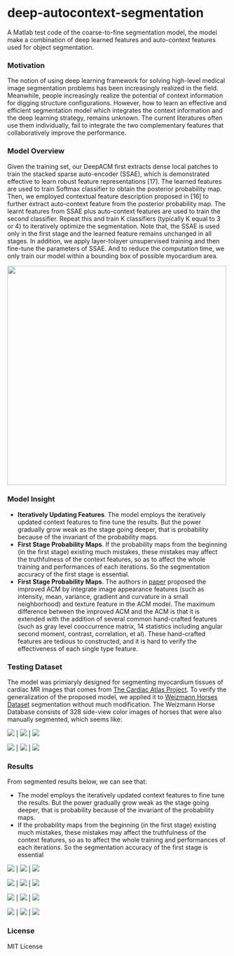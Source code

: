 # deep-autocontext-segmentation
A Matlab test code of the coarse-to-fine segmentation model, the model make a combination of deep learned features and auto-context features used for object segmentation.

### Motivation
The notion of using deep learning framework for solving high-level medical image segmentation problems has been increasingly realized in the field. Meanwhile, people increasingly realize the potential of context information for digging structure configurations. However, how to learn an effective and efficient segmentation model which integrates the context information and the deep learning strategy, remains unknown. The current literatures often use them individually, fail to integrate the two complementary features that collaboratively improve the performance.

### Model Overview
Given the training set, our DeepACM first extracts dense local patches to
train the stacked sparse auto-encoder (SSAE), which is demonstrated effective to
learn robust feature representations [17]. The learned features are used to train
Softmax classifier to obtain the posterior probability map. Then, we employed
contextual feature description proposed in [16] to further extract auto-context
feature from the posterior probability map. The learnt features from SSAE
plus auto-context features are used to train the second classifier. Repeat this
and train K classifiers (typically K equal to 3 or 4) to iteratively optimize
the segmentation. Note that, the SSAE is used only in the first stage and the
learned feature remains unchanged in all stages. In addition, we apply layer-tolayer unsupervised training and then fine-tune the parameters of SSAE. And to
reduce the computation time, we only train our model within a bounding box
of possible myocardium area. 

<img src="images/model_training.png"  height="500">

### Model Insight
- **Iteratively Updating Features**. The model employs the iteratively updated context features to fine tune
the results. But the power gradually grow weak as the stage going deeper, that is probability because of the invariant of the probability maps.
- **First Stage Probability Maps**. If the probability maps from the beginning (in the first stage) existing
much mistakes, these mistakes may affect the truthfulness of the context features, so as to affect the whole training and performances of each iterations. So
the segmentation accuracy of the first stage is essential.
- **First Stage Probability Maps**. The authors in [paper](http://pages.ucsd.edu/~ztu/publication/pami_autocontext.pdf) proposed the improved ACM by integrate image
appearance features (such as intensity, mean, variance, gradient and curvature
in a small neighborhood) and texture feature in the ACM model. The maximum
difference between the improved ACM and the ACM is that it is extended with
the addition of several common hand-crafted features (such as gray level cooccurrence matrix, 14 statistics including angular second moment, contrast,
correlation, et al). These hand-crafted features are tedious to constructed, and
it is hard to verify the effectiveness of each single type feature.

### Testing Dataset
The model was primiaryly designed for segmenting myocardium tissues of cardiac MR images that comes from [The Cardiac Atlas Project](http://www.cardiacatlas.org/). To verify the generalization of the proposed model, we applied it to [Weizmann Horses Dataset](http://www.cardiacatlas.org/) segmentation without much modification. The Weizmann Horse Database consists of 328 side-view color images of horses that were also manually segmented, which seems like:

![](data/images/horse012.jpg) | ![](data/images/horse016.jpg) | ![](data/images/horse083.jpg)

![](data/labels/horse012.jpg) | ![](data/labels/horse016.jpg) | ![](data/labels/horse083.jpg)
  
### Results
From segmented results below, we can see that:
- The model employs the iteratively updated context features to fine tune
the results. But the power gradually grow weak as the stage going deeper, that
is probability because of the invariant of the probability maps.
- If the probability maps from the beginning (in the first stage) existing
much mistakes, these mistakes may affect the truthfulness of the context features, so as to affect the whole training and performances of each iterations. So
the segmentation accuracy of the first stage is essential

![](data/images/horse012.jpg) | ![](data/images/horse016.jpg) | ![](data/images/horse083.jpg)

![](results/house012_level1.jpg) | ![](results/house016_level1.jpg) | ![](results/house083_level1.jpg)

![](results/house012_level3.jpg) | ![](results/house016_level3.jpg) | ![](results/house083_level3.jpg)

![](results/house012_level5.jpg) | ![](results/house016_level5.jpg) | ![](results/house083_level5.jpg)

### License
MIT License